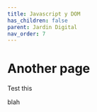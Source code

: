 ```yaml
---
title: Javascript y DOM
has_children: false
parent: Jardin Digital
nav_order: 7
---
```


# Another page

Test this


blah

